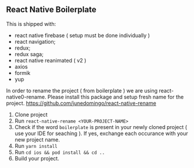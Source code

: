 ## React Native Boilerplate

This is shipped with:
 - react native firebase ( setup must be done individually )
 - react navigation;
 - redux;
 - redux saga;
 - react native reanimated ( v2 )
 - axios
 - formik
 - yup

In order to rename the project ( from boilerplate ) we are using react-native0-rename. Please install this package and setup fresh name for the project.
https://github.com/junedomingo/react-native-rename
 
1. Clone project
2. Run `react-native-rename <YOUR-PROJECT-NAME>`
3. Check if the word `boilerplate` is present in your newly cloned project ( use your IDE for seaching ). If yes, exchange each occurance with your new project name.
4. Run `yarn install`
5. Run `cd ios && pod install && cd ..`
6. Build your project.

